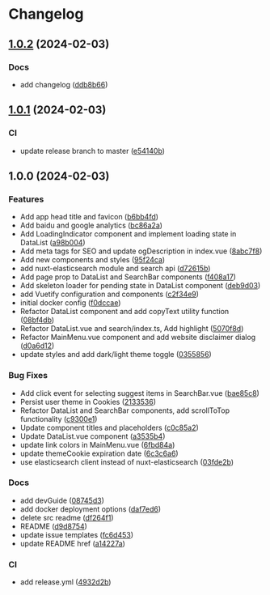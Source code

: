 # Changelog

## [1.0.2](https://github.com/Justin3go/SearchSearchGo/compare/v1.0.1...v1.0.2) (2024-02-03)


### Docs

* add changelog ([ddb8b66](https://github.com/Justin3go/SearchSearchGo/commit/ddb8b66ef646b67fe86cb54d283695caf80b5dbb))

## [1.0.1](https://github.com/Justin3go/SearchSearchGo/compare/v1.0.0...v1.0.1) (2024-02-03)


### CI

* update release branch to master ([e54140b](https://github.com/Justin3go/SearchSearchGo/commit/e54140bc0d7963a2b0b5266d7f1a7643b39b8e7a))

## 1.0.0 (2024-02-03)


### Features

* Add app head title and favicon ([b6bb4fd](https://github.com/Justin3go/SearchSearchGo/commit/b6bb4fd50b15d2ff446d135829a8a8339221b55f))
* Add baidu and google analytics ([bc86a2a](https://github.com/Justin3go/SearchSearchGo/commit/bc86a2a9b3e88cf4762b1ea8163f8bcbcc5612f4))
* Add LoadingIndicator component and implement loading state in DataList ([a98b004](https://github.com/Justin3go/SearchSearchGo/commit/a98b004140a3740a04e6960748b52f8bf3a43f4b))
* Add meta tags for SEO and update ogDescription in index.vue ([8abc7f8](https://github.com/Justin3go/SearchSearchGo/commit/8abc7f8206a706887065f1feb785bc4baa8443fe))
* Add new components and styles ([95f24ca](https://github.com/Justin3go/SearchSearchGo/commit/95f24cae1c29def926b599020c3dd991ab48e86a))
* add nuxt-elasticsearch module and search api ([d72615b](https://github.com/Justin3go/SearchSearchGo/commit/d72615be382a3bf4e86f7f796a2b1bae77f3385b))
* Add page prop to DataList and SearchBar components ([f408a17](https://github.com/Justin3go/SearchSearchGo/commit/f408a178876eab36e2e6aa01401aa5e7534b6559))
* Add skeleton loader for pending state in DataList component ([deb9d03](https://github.com/Justin3go/SearchSearchGo/commit/deb9d0346375b65f6bc68bbee2eb5e057d718e2f))
* add Vuetify configuration and components ([c2f34e9](https://github.com/Justin3go/SearchSearchGo/commit/c2f34e98444675f0f5a87c40398ca474f47078ed))
* initial docker config ([f0dccae](https://github.com/Justin3go/SearchSearchGo/commit/f0dccaefcc507a3a084e669125ed6c62a4e674f9))
* Refactor DataList component and add copyText utility function ([08bf4db](https://github.com/Justin3go/SearchSearchGo/commit/08bf4db3b1b36bccf0953f137316ccd9400f8b93))
* Refactor DataList.vue and search/index.ts, Add highlight ([5070f8d](https://github.com/Justin3go/SearchSearchGo/commit/5070f8dff2224b367a84019ecd3d7be52d4632ab))
* Refactor MainMenu.vue component and add website disclaimer dialog ([d0a6d12](https://github.com/Justin3go/SearchSearchGo/commit/d0a6d1269e82ee8b781c532c36f939d629e4dcac))
* update styles and add dark/light theme toggle ([0355856](https://github.com/Justin3go/SearchSearchGo/commit/03558569ca09fd1e2cd0ae3fd3ea1322b3f5938b))


### Bug Fixes

* Add click event for selecting suggest items in SearchBar.vue ([bae85c8](https://github.com/Justin3go/SearchSearchGo/commit/bae85c829018ce769ec65c28d145c7b3b0030428))
* Persist user theme in Cookies ([2133536](https://github.com/Justin3go/SearchSearchGo/commit/2133536bb1c9ddd8626f2351fd2507d658f05d20))
* Refactor DataList and SearchBar components, add scrollToTop functionality ([c9300e1](https://github.com/Justin3go/SearchSearchGo/commit/c9300e1fb992819b0634ead6ef8a19b64f1c7e74))
* Update component titles and placeholders ([c0c85a2](https://github.com/Justin3go/SearchSearchGo/commit/c0c85a2ef1a485bab4054c62c5258e8f9d0ad05d))
* Update DataList.vue component ([a3535b4](https://github.com/Justin3go/SearchSearchGo/commit/a3535b4c53cedbaa44636a78e849f282b5f2fc8a))
* update link colors in MainMenu.vue ([6fbd84a](https://github.com/Justin3go/SearchSearchGo/commit/6fbd84ab8f74ef9764233076757fd8a7c00edec1))
* update themeCookie expiration date ([6c3c6a6](https://github.com/Justin3go/SearchSearchGo/commit/6c3c6a6d54573c531cd23cf65f34d2f52a342f5e))
* use elasticsearch client instead of nuxt-elasticsearch ([03fde2b](https://github.com/Justin3go/SearchSearchGo/commit/03fde2be2b34257d4a75a18cb12e20974e87467a))


### Docs

* add devGuide ([08745d3](https://github.com/Justin3go/SearchSearchGo/commit/08745d3304e35632d785905a901d9847dff14643))
* add docker deployment options ([daf7ed6](https://github.com/Justin3go/SearchSearchGo/commit/daf7ed6e19bd3eb00a0533af7d4bdc7ea0049c47))
* delete src readme ([df264f1](https://github.com/Justin3go/SearchSearchGo/commit/df264f17d08821372b8393562814cb4090680ebe))
* README ([d9d8754](https://github.com/Justin3go/SearchSearchGo/commit/d9d8754594eb955c2809286100b24653a14dfc0d))
* update issue templates ([fc6d453](https://github.com/Justin3go/SearchSearchGo/commit/fc6d45326c3ecee751b5728a7ae41517c937adbc))
* update README href ([a14227a](https://github.com/Justin3go/SearchSearchGo/commit/a14227a70486acfcfc921c3a57f900f4e7ef3af6))


### CI

* add release.yml ([4932d2b](https://github.com/Justin3go/SearchSearchGo/commit/4932d2bdf865bcf096957698093da7f021aa9dc6))
